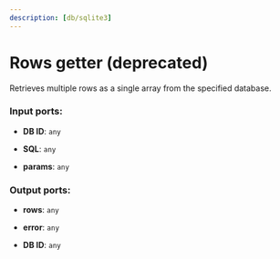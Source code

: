 ```yaml
---
description: [db/sqlite3]
---
```


# Rows getter (deprecated)

Retrieves multiple rows as a single array from the specified database.

### Input ports:

* __DB ID__: `any`


* __SQL__: `any`


* __params__: `any`

### Output ports:

* __rows__: `any`


* __error__: `any`


* __DB ID__: `any`

